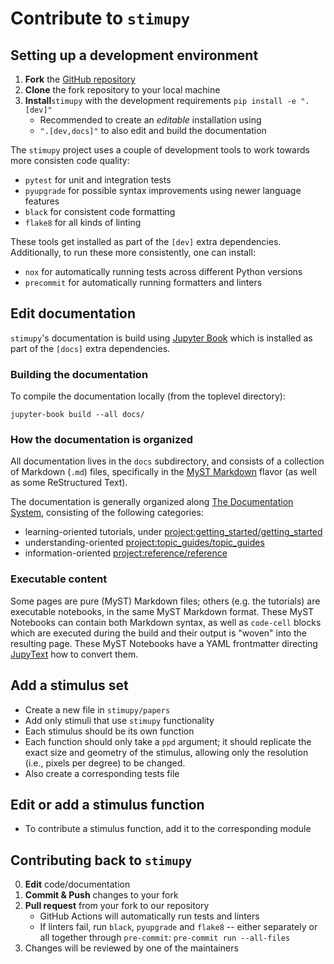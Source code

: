# Contribute to `stimupy`

## Setting up a development environment
1. **Fork** the [GitHub repository](https://github.com/computational-psychology/stimupy/)
2. **Clone** the fork repository to your local machine
3. **Install**`stimupy` with the development requirements `pip install -e ".[dev]"`
    - Recommended to create an *editable* installation using 
    - `".[dev,docs]"` to also edit and build the documentation

The `stimupy` project uses a couple of development tools
to work towards more consisten code quality:

- `pytest` for unit and integration tests
- `pyupgrade` for possible syntax improvements using newer language features
- `black` for consistent code formatting
- `flake8` for all kinds of linting

These tools get installed as part of the `[dev]` extra dependencies.
Additionally, to run these more consistently, one can install:

- `nox` for automatically running tests across different Python versions
- `precommit` for automatically running formatters and linters

## Edit documentation
`stimupy`'s documentation is build using [Jupyter Book](https://jupyterbook.org/en/stable/intro.html)
which is installed as part of the `[docs]` extra dependencies.

### Building the documentation
To compile the documentation locally (from the toplevel directory):
```
jupyter-book build --all docs/
```

### How the documentation is organized
All documentation lives in the `docs` subdirectory,
and consists of a collection of Markdown (`.md`) files,
specifically in the [MyST Markdown](https://jupyterbook.org/en/stable/content/myst.html) flavor
(as well as some ReStructured Text).

The documentation is generally organized along [The Documentation System](https://documentation.divio.com/),
consisting of the following categories:
- learning-oriented tutorials, under <project:getting_started/getting_started>
- understanding-oriented <project:topic_guides/topic_guides>
- information-oriented <project:reference/reference>

### Executable content
Some pages are pure (MyST) Markdown files;
others (e.g. the tutorials) are executable notebooks, in the same MyST Markdown format.
These MyST Notebooks can contain both Markdown syntax,
as well as `code-cell` blocks which are executed during the build
and their output is "woven" into the resulting page.
These MyST Notebooks have a YAML frontmatter
directing [JupyText](https://jupytext.readthedocs.io/en/latest/)
how to convert them.




## Add a stimulus set

- Create a new file in `stimupy/papers`
- Add only stimuli that use `stimupy` functionality
- Each stimulus should be its own function
- Each function should only take a `ppd` argument;
  it should replicate the exact size and geometry of the stimulus,
  allowing only the resolution (i.e., pixels per degree) to be changed.
- Also create a corresponding tests file


## Edit or add a stimulus function
- To contribute a stimulus function, add it to the corresponding module


## Contributing back to `stimupy`

0. **Edit** code/documentation
1. **Commit & Push** changes to your fork
2. **Pull request** from your fork to our repository
    - GitHub Actions will automatically run tests and linters
    - If linters fail, run `black`, `pyupgrade` and `flake8` --
      either separately or all together through `pre-commit`:
      `pre-commit run --all-files`
3. Changes will be reviewed by one of the maintainers

